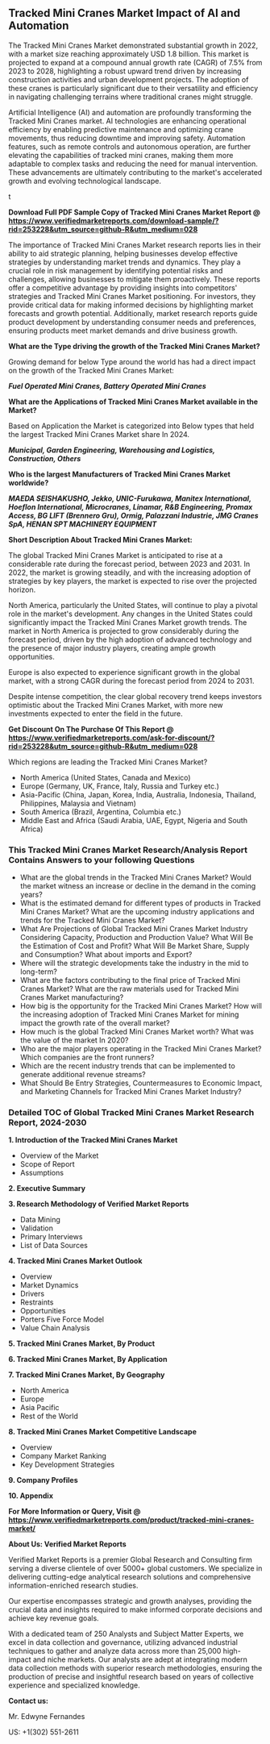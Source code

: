 <h2>Tracked Mini Cranes Market Impact of AI and Automation</h2><p>The Tracked Mini Cranes Market demonstrated substantial growth in 2022, with a market size reaching approximately USD 1.8 billion. This market is projected to expand at a compound annual growth rate (CAGR) of 7.5% from 2023 to 2028, highlighting a robust upward trend driven by increasing construction activities and urban development projects. The adoption of these cranes is particularly significant due to their versatility and efficiency in navigating challenging terrains where traditional cranes might struggle.</p><p>Artificial Intelligence (AI) and automation are profoundly transforming the Tracked Mini Cranes market. AI technologies are enhancing operational efficiency by enabling predictive maintenance and optimizing crane movements, thus reducing downtime and improving safety. Automation features, such as remote controls and autonomous operation, are further elevating the capabilities of tracked mini cranes, making them more adaptable to complex tasks and reducing the need for manual intervention. These advancements are ultimately contributing to the market's accelerated growth and evolving technological landscape.</p>t</p><p id="" class=""><strong>Download Full PDF Sample Copy of Tracked Mini Cranes Market Report @ <a href="https://www.verifiedmarketreports.com/download-sample/?rid=253228&utm_source=github-R&utm_medium=028" target="_blank">https://www.verifiedmarketreports.com/download-sample/?rid=253228&utm_source=github-R&utm_medium=028</a></strong></p><p>The importance of&nbsp;Tracked Mini Cranes Market research reports lies in their ability to aid strategic planning, helping businesses develop effective strategies by understanding market trends and dynamics. They play a crucial role in risk management by identifying potential risks and challenges, allowing businesses to mitigate them proactively. These reports offer a competitive advantage by providing insights into competitors' strategies and Tracked Mini Cranes Market positioning. For investors, they provide critical data for making informed decisions by highlighting market forecasts and growth potential. Additionally, market research reports guide product development by understanding consumer needs and preferences, ensuring products meet market demands and drive business growth.</p><p><strong>What are the&nbsp;Type driving the growth of the Tracked Mini Cranes Market?</strong></p><p id="" class="">Growing demand for below Type around the world has had a direct impact on the growth of the Tracked Mini Cranes Market:</p><em><strong>Fuel Operated Mini Cranes, Battery Operated Mini Cranes</strong></em></p><strong>What are the&nbsp;Applications&nbsp;of Tracked Mini Cranes Market available in the Market?</strong></p><p id="" class="">Based on Application the Market is categorized into Below types that held the largest Tracked Mini Cranes Market share In 2024.</p><em><strong>Municipal, Garden Engineering, Warehousing and Logistics, Construction, Others</strong></em></p><strong>Who is the largest Manufacturers of Tracked Mini Cranes Market worldwide?</strong></p><p><em><strong>MAEDA SEISHAKUSHO, Jekko, UNIC-Furukawa, Manitex International, Hoeflon International, Microcranes, Linamar, R&B Engineering, Promax Access, BG LIFT (Brennero Gru), Ormig, Palazzani Industrie, JMG Cranes SpA, HENAN SPT MACHINERY EQUIPMENT</strong></em></p><p id="" class=""><strong>Short Description About Tracked Mini Cranes Market:</strong></p><p>The global Tracked Mini Cranes Market is anticipated to rise at a considerable rate during the forecast period, between 2023 and 2031. In 2022, the market is growing steadily, and with the increasing adoption of strategies by key players, the market is expected to rise over the projected horizon.</p><p>North America, particularly the United States, will continue to play a pivotal role in the market's development. Any changes in the United States could significantly impact the Tracked Mini Cranes Market growth trends. The market in North America is projected to grow considerably during the forecast period, driven by the high adoption of advanced technology and the presence of major industry players, creating ample growth opportunities.</p><p>Europe is also expected to experience significant growth in the global market, with a strong CAGR during the forecast period from 2024 to 2031.</p><p>Despite intense competition, the clear global recovery trend keeps investors optimistic about the Tracked Mini Cranes Market, with more new investments expected to enter the field in the future.</p><p id="" class=""><strong>Get Discount On The Purchase Of This Report @ <a href="https://www.verifiedmarketreports.com/ask-for-discount/?rid=253228&utm_source=github-R&utm_medium=028" target="_blank">https://www.verifiedmarketreports.com/ask-for-discount/?rid=253228&utm_source=github-R&utm_medium=028</a></strong></p>Which regions are leading the Tracked Mini Cranes Market?</p><ul><li>North America (United States, Canada and Mexico)</li><li>Europe (Germany, UK, France, Italy, Russia and Turkey etc.)</li><li>Asia-Pacific (China, Japan, Korea, India, Australia, Indonesia, Thailand, Philippines, Malaysia and Vietnam)</li><li>South America (Brazil, Argentina, Columbia etc.)</li><li>Middle East and Africa (Saudi Arabia, UAE, Egypt, Nigeria and South Africa)</li></ul><h3 id="" class="">This Tracked Mini Cranes Market Research/Analysis Report Contains Answers to your following Questions</h3><ul><li>What are the global trends in the Tracked Mini Cranes Market? Would the market witness an increase or decline in the demand in the coming years?</li><li>What is the estimated demand for different types of products in Tracked Mini Cranes Market? What are the upcoming industry applications and trends for the Tracked Mini Cranes Market?</li><li>What Are Projections of Global Tracked Mini Cranes Market Industry Considering Capacity, Production and Production Value? What Will Be the Estimation of Cost and Profit? What Will Be Market Share, Supply and Consumption? What about imports and Export?</li><li>Where will the strategic developments take the industry in the mid to long-term?</li><li>What are the factors contributing to the final price of Tracked Mini Cranes Market? What are the raw materials used for Tracked Mini Cranes Market manufacturing?</li><li>How big is the opportunity for the Tracked Mini Cranes Market? How will the increasing adoption of Tracked Mini Cranes Market for mining impact the growth rate of the overall market?</li><li>How much is the global Tracked Mini Cranes Market worth? What was the value of the market In 2020?</li><li>Who are the major players operating in the Tracked Mini Cranes Market? Which companies are the front runners?</li><li>Which are the recent industry trends that can be implemented to generate additional revenue streams?</li><li>What Should Be Entry Strategies, Countermeasures to Economic Impact, and Marketing Channels for Tracked Mini Cranes Market Industry?</li></ul><h3 id="" class="">Detailed TOC of Global Tracked Mini Cranes Market Research Report, 2024-2030</h3><p id="" class=""><strong>1. Introduction of the Tracked Mini Cranes Market</strong></p><ul><li>Overview of the Market</li><li>Scope of Report</li><li>Assumptions</li></ul><p id="" class=""><strong>2. Executive Summary</strong></p><p id="" class=""><strong>3. Research Methodology of Verified Market Reports</strong></p><ul><li>Data Mining</li><li>Validation</li><li>Primary Interviews</li><li>List of Data Sources</li></ul><p id="" class=""><strong>4. Tracked Mini Cranes Market Outlook</strong></p><ul><li>Overview</li><li>Market Dynamics</li><li>Drivers</li><li>Restraints</li><li>Opportunities</li><li>Porters Five Force Model</li><li>Value Chain Analysis</li></ul><p id="" class=""><strong>5. Tracked Mini Cranes Market, By Product</strong></p><p id="" class=""><strong>6. Tracked Mini Cranes Market, By Application</strong></p><p id="" class=""><strong>7. Tracked Mini Cranes Market, By Geography</strong></p><ul><li>North America</li><li>Europe</li><li>Asia Pacific</li><li>Rest of the World</li></ul><p id="" class=""><strong>8. Tracked Mini Cranes Market Competitive Landscape</strong></p><ul><li>Overview</li><li>Company Market Ranking</li><li>Key Development Strategies</li></ul><p id="" class=""><strong>9. Company Profiles</strong></p><p id="" class=""><strong>10. Appendix</strong></p><p id="" class=""><strong>For More Information or Query, Visit @ <a href="https://www.verifiedmarketreports.com/product/tracked-mini-cranes-market/" target="_blank">https://www.verifiedmarketreports.com/product/tracked-mini-cranes-market/</a></strong></p><p id="" class=""><strong>About Us: Verified Market Reports</strong></p><p id="" class="">Verified Market Reports is a premier Global Research and Consulting firm serving a diverse clientele of over 5000+ global customers. We specialize in delivering cutting-edge analytical research solutions and comprehensive information-enriched research studies.</p><p id="" class="">Our expertise encompasses strategic and growth analyses, providing the crucial data and insights required to make informed corporate decisions and achieve key revenue goals.</p><p id="" class="">With a dedicated team of 250 Analysts and Subject Matter Experts, we excel in data collection and governance, utilizing advanced industrial techniques to gather and analyze data across more than 25,000 high-impact and niche markets. Our analysts are adept at integrating modern data collection methods with superior research methodologies, ensuring the production of precise and insightful research based on years of collective experience and specialized knowledge.</p><p id="" class=""><strong>Contact us:</strong></p><p id="" class="">Mr. Edwyne Fernandes</p><p id="" class="">US: +1(302) 551-2611</p>